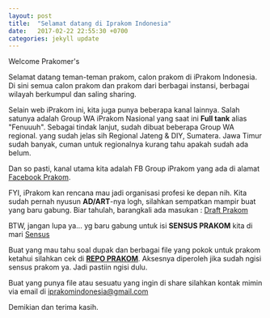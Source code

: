 ```yaml
---
layout: post
title:  "Selamat datang di Iprakom Indonesia"
date:   2017-02-22 22:55:30 +0700
categories: jekyll update
---
```

Welcome Prakomer's

Selamat datang teman-teman prakom, calon prakom di iPrakom Indonesia. Di sini semua calon prakom dan prakom dari berbagai instansi, berbagai wilayah berkumpul dan saling sharing.

Selain web iPrakom ini, kita juga punya beberapa kanal lainnya. Salah satunya adalah Group WA iPrakom Nasional yang saat ini **Full tank** alias "Fenuuuh". Sebagai tindak lanjut, sudah dibuat beberapa Group WA regional. yang sudah jelas sih Regional Jateng & DIY, Sumatera. Jawa Timur sudah banyak, cuman untuk regionalnya kurang tahu apakah sudah ada belum.

Dan so pasti, kanal utama kita adalah FB Group iPrakom yang ada di alamat [Facebook Prakom](http://bit.ly/fbprakom).

FYI, iPrakom kan rencana mau jadi organisasi profesi ke depan nih. Kita sudah pernah nyusun **AD/ART**-nya logh, silahkan sempatkan mampir buat yang baru gabung. Biar tahulah, barangkali ada masukan : [Draft Prakom](http://bit.ly/draftprakom)

BTW, jangan lupa ya... yg baru gabung untuk isi **SENSUS PRAKOM** kita di mari [Sensus](http://bit.ly/sensusprakom)

Buat yang mau tahu soal dupak dan berbagai file yang pokok untuk prakom ketahui silahkan cek di [**REPO PRAKOM**](http://bit.ly/repoprakom). Aksesnya diperoleh jika sudah ngisi sensus prakom ya. Jadi pastiin ngisi dulu.

Buat yang punya file atau sesuatu yang ingin di share silahkan kontak mimin via email di [iprakomindonesia@gmail.com](mailto:iprakomindonesia@gmail.com)

Demikian dan terima kasih.
